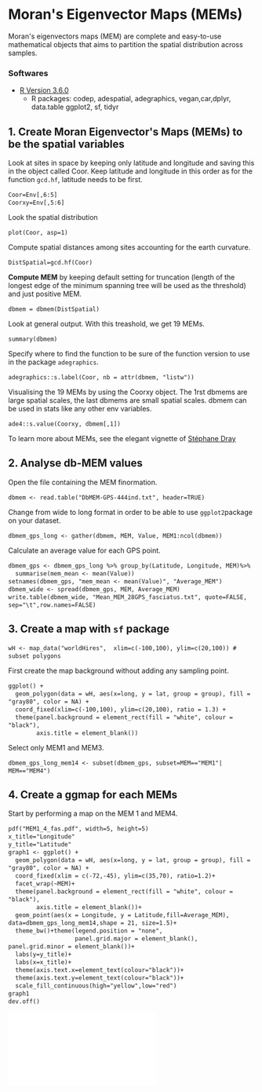 # Moran's Eigenvector Maps (MEMs)

Moran's eigenvectors maps (MEM) are complete and easy-to-use mathematical objects that aims to partition the spatial distribution across samples.

### Softwares

- [R Version 3.6.0](https://cran.r-project.org/)
	* R packages: codep, adespatial, adegraphics, vegan,car,dplyr, data.table
ggplot2, sf, tidyr

## 1. Create Moran Eigenvector's Maps (MEMs) to be the spatial variables

Look at sites in space by keeping only latitude and longitude and saving this in the object called Coor.
Keep latitude and longitude in this order as for the function `gcd.hf`, latitude needs to be first. 
```{r}@	
Coor=Env[,6:5]
Coorxy=Env[,5:6]
```

Look the spatial distribution 
```{r}
plot(Coor, asp=1)
```

Compute spatial distances among sites accounting for the earth curvature.
```{r}
DistSpatial=gcd.hf(Coor) 
```

**Compute MEM** by keeping default setting for truncation (length of the longest edge of the minimum spanning tree will be used as the threshold) and just positive MEM.
```{r}
dbmem = dbmem(DistSpatial)
```

Look at general output. With this treashold, we get 19 MEMs.
```{r}
summary(dbmem)
```

Specify where to find the function to be sure of the function version to use in the package `adegraphics`.
```{r}
adegraphics::s.label(Coor, nb = attr(dbmem, "listw"))
```

Visualising the 19 MEMs by using the Coorxy object. 
The 1rst dbmems are large spatial scales, the last dbmems are small spatial scales. 
dbmem can be used in stats like any other env variables.
```{r}
ade4::s.value(Coorxy, dbmem[,1])
```

To learn more about MEMs, see the elegant vignette of [Stéphane Dray](https://cran.r-project.org/web/packages/adespatial/vignettes/tutorial.html)

## 2. Analyse db-MEM values

Open the file containing the MEM finormation.
```{r}
dbmem <- read.table("DbMEM-GPS-444ind.txt", header=TRUE)
```

Change from wide to long format in order to be able to use `ggplot2`package on your dataset.
```{r}
dbmem_gps_long <- gather(dbmem, MEM, Value, MEM1:ncol(dbmem))
```

Calculate an average value for each GPS point.
```{r}
dbmem_gps <- dbmem_gps_long %>% group_by(Latitude, Longitude, MEM)%>%
  summarise(mem_mean <- mean(Value))
setnames(dbmem_gps, "mem_mean <- mean(Value)", "Average_MEM")
dbmem_wide <- spread(dbmem_gps, MEM, Average_MEM)
write.table(dbmem_wide, "Mean_MEM_28GPS_fasciatus.txt", quote=FALSE, sep="\t",row.names=FALSE)
```

## 3. Create a map with `sf` package
```{r}
wH <- map_data("worldHires",  xlim=c(-100,100), ylim=c(20,100)) # subset polygons 
```

First create the map background without adding any sampling point. 
```{r}
ggplot() +
  geom_polygon(data = wH, aes(x=long, y = lat, group = group), fill = "gray80", color = NA) +
  coord_fixed(xlim=c(-100,100), ylim=c(20,100), ratio = 1.3) +
  theme(panel.background = element_rect(fill = "white", colour = "black"),
        axis.title = element_blank())
```

Select only MEM1 and MEM3.
```{r}
dbmem_gps_long_mem14 <- subset(dbmem_gps, subset=MEM=="MEM1"| MEM=="MEM4")
```

## 4. Create a ggmap for each MEMs
Start by performing a map on the MEM 1 and MEM4.
```{r}
pdf("MEM1_4_fas.pdf", width=5, height=5)
x_title="Longitude"
y_title="Latitude"
graph1 <- ggplot() +
  geom_polygon(data = wH, aes(x=long, y = lat, group = group), fill = "gray80", color = NA) +
  coord_fixed(xlim = c(-72,-45), ylim=c(35,70), ratio=1.2)+
  facet_wrap(~MEM)+
  theme(panel.background = element_rect(fill = "white", colour = "black"),
        axis.title = element_blank())+
  geom_point(aes(x = Longitude, y = Latitude,fill=Average_MEM), data=dbmem_gps_long_mem14,shape = 21, size=1.5)+
  theme_bw()+theme(legend.position = "none",
                   panel.grid.major = element_blank(), panel.grid.minor = element_blank())+
  labs(y=y_title)+  
  labs(x=x_title)+
  theme(axis.text.x=element_text(colour="black"))+
  theme(axis.text.y=element_text(colour="black"))+
  scale_fill_continuous(high="yellow",low="red")
graph1
dev.off()
```

![MEM1 and MEM4 for Sebastes fasciatus](MEM1_4_fas.pdf)

